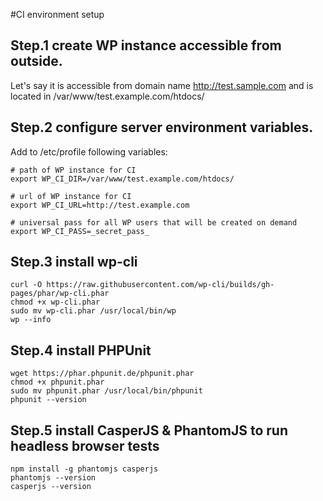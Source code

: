 #CI environment setup

## Step.1 create WP instance accessible from outside.
 Let's say it is accessible from domain name http://test.sample.com
 and is located in /var/www/test.example.com/htdocs/

## Step.2 configure server environment variables.
 Add to /etc/profile following variables:

    # path of WP instance for CI
    export WP_CI_DIR=/var/www/test.example.com/htdocs/

    # url of WP instance for CI
    export WP_CI_URL=http://test.example.com

    # universal pass for all WP users that will be created on demand
    export WP_CI_PASS=_secret_pass_

## Step.3 install wp-cli

    curl -O https://raw.githubusercontent.com/wp-cli/builds/gh-pages/phar/wp-cli.phar
    chmod +x wp-cli.phar
    sudo mv wp-cli.phar /usr/local/bin/wp
    wp --info

## Step.4 install PHPUnit

    wget https://phar.phpunit.de/phpunit.phar
    chmod +x phpunit.phar
    sudo mv phpunit.phar /usr/local/bin/phpunit
    phpunit --version

## Step.5 install CasperJS & PhantomJS to run headless browser tests

    npm install -g phantomjs casperjs
    phantomjs --version
    casperjs --version
